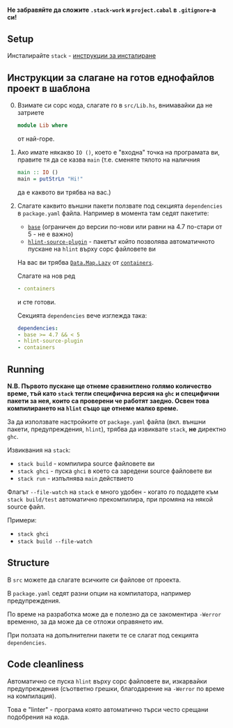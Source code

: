 #### Не забравяйте да сложите `.stack-work` и `project.cabal` в `.gitignore`-а си!

## Setup
Инсталирайте `stack` - [инструкции за инсталиране](https://docs.haskellstack.org/en/stable/install_and_upgrade/)

## Инструкции за слагане на готов еднофайлов проект в шаблона

0. Взимате си сорс кода, слагате го в `src/Lib.hs`, внимавайки да не затриете
    ```haskell
    module Lib where
    ```
    от най-горе.
1. Ако имате някакво `IO ()`, което е "входна" точка на програмата ви,
    правите тя да се казва `main` (т.е. сменяте тялото на наличния
    ```haskell
    main :: IO ()
    main = putStrLn "Hi!"
    ```
    да е каквото ви трябва на вас.)
2. Слагате каквито външни пакети ползвате под секцията `dependencies` в
    `package.yaml` файла. Например в момента там седят пакетите:
    * [`base`](https://hackage.haskell.org/package/base)
    (ограничен до версии по-нови или равни на 4.7 по-стари от 5 - не е важно)
    * [`hlint-source-plugin`](https://github.com/ocharles/hlint-source-plugin) -
    пакетът който позволява автоматичното пускане на `hlint` върху сорс файловете ви

    На вас ви трябва [`Data.Map.Lazy`](https://hackage.haskell.org/package/containers-0.6.2.1/docs/Data-Map-Lazy.html) от [`containers`](https://hackage.haskell.org/package/containers-0.6.2.1).

    Слагате на нов ред
    ```yaml
    - containers
    ```
    и сте готови.

    Секцията `dependencies` вече изглежда така:
    ```yaml
    dependencies:
    - base >= 4.7 && < 5
    - hlint-source-plugin
    - containers
    ```

## Running
**N.B. Първото пускане ще отнеме сравнитлено голямо количество време,
тъй като `stack` тегли специфична версия на `ghc` и специфични пакети за нея, които са проверени че работят заедно. Освен това компилирането на `hlint` също ще отнеме малко време.**

За да използвате настройките от `package.yaml` файла (вкл. външни пакети, предупреждения, `hlint`), трябва да извиквате `stack`, **не** директно `ghc`.

Извиквания на `stack`:
* `stack build` - компилира source файловете ви
* `stack ghci` - пуска `ghci` в което са заредени source файловете ви
* `stack run` - изпълнява `main` действието

Флагът `--file-watch` на `stack` е много удобен - когато го подадете към
`stack build/test` автоматично прекомпилира, при промяна на някой source файл.

Примери:
* `stack ghci`
* `stack build --file-watch`

## Structure
В `src` можете да слагате всичките си файлове от проекта.

В `package.yaml` седят разни опции на компилатора, например предупреждения.

По време на разработка може да е полезно да се закоментира `-Werror` временно,
за да може да се отложи оправянето им.

При ползата на допълнителни пакети те се слагат под секцията `dependencies`.

## Code cleanliness
Автоматично се пуска `hlint` върху сорс файловете ви,
изкарвайки предупреждения (съответно грешки, благодарение на `-Werror`
по време на компилация).

Това е "linter" - програма която автоматично търси често срещани подобрения на кода.
